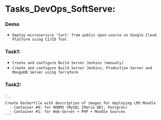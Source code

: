 # Tasks_DevOps_SoftServe:
### Demo 
  - `Deploy microservice 'Cart' from public open-source on Google Cloud Platform using CI/CD Tool`

### Task1: 
  - `Create and configure Build Server Jenkins (manualy)`
  - `Create and configure Build Server Jenkins, Production Server and MongoDB Server using Terraform`
  
### Task2:
    -
    ``` 
    Create Dockerfile with description of images for deploying LMS Moodle
      - Сontainer #0: for RDBMS (MySQL [Maria DB], Postgres)
      - Container #1: for Web-Server + PHP + Moodle Sources 
    ```
 
